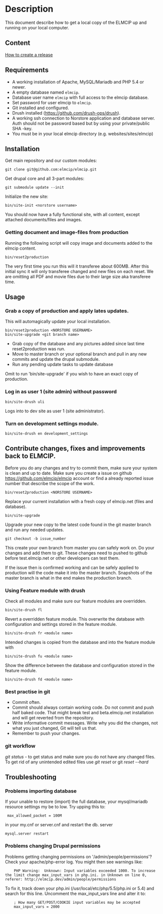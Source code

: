 # Description

This document describe how to get a local copy of the ELMCIP up and running on your local computer.

## Content
[How to create a release](doc/create_release.md)

## Requirements

* A working installation of Apache, MySQL/Mariadb and PHP 5.4 or newer.
* A empty database named `elmcip`.
* Database user name `elmcip` with full access to the elmcip database.
* Set password for user elmcip to `elmcip`.
* Git installed and configured.
* Drush installed (https://github.com/drush-ops/drush).
* A working ssh connection to Norstore application and database server. Auth should not be password based but by using your private/public SHA -key.
* You must be in your local elmcip directory (e.g. websites/sites/elmcip)

## Installation

Get main repository and our custom modules:

    git clone git@github.com:elmcip/elmcip.git

Get drupal core and all 3-part modules:

    git submodule update --init

Initialize the new site:

    bin/site-init <norstore username>

You should now have a fully functional site, with all content, except attached documents/files and images.

### Getting document and image-files from production

Running the following script will copy image and documents added to the elmcip content.

    bin/reset2production

The very first time you run this will it transferee about 600MB. After this initial sync it will only transferee changed and new files on each reset. We are omitting all PDF and movie files due to their large size aka transferee time.

## Usage

### Grab a copy of production and apply lates updates.

This will automagically update your local installation.

    bin/reset2production <NORSTORE USERNAME>
    bin/site-upgrade <git branch name>

* Grab copy of the database and any pictures added since last time reset2production was run.
* Move to master branch or your optional branch and pull in any new commits and update the drupal submodule.
* Run any pending update tasks to update database 

Omit to run 'bin/site-upgrade' if you wish to have an exact copy of production.

### Log in as user 1 (site admin) without password

    bin/site-drush uli

Logs into to dev site as user 1 (site administrator).

### Turn on development settings module. 

    bin/site-drush en development_settings

## Contribute changes, fixes and improvements back to ELMCIP.

Before you do any changes and try to commit them, make sure your system is clean and up to date. Make sure you create a issue on github https://github.com/elmcip/elmcip account or find a already reported issue number that describe the scope of the work.

    bin/reset2production <NORSTORE USERNAME>
Replace your current installation with a fresh copy of elmcip.net (files and database).

    bin/site-upgrade
Upgrade your new copy to the latest code found in the git master branch and run any needed updates.

    git checkout -b issue_number
This create your own branch from master you can safely work on. Do your changes and add them to git. These changes need to pushed to github before test.elmcip.net or other developers can test them.

If the issue then is confirmed working and can be safely applied to production will the code make it into the master branch. Snapshots of the master branch is what in the end makes the production branch.

### Using Feature module with drush

Check all modules and make sure our feature modules are overridden.

    bin/site-drush fl

Revert a overridden feature module. This overwrite the database with configuration and settings stored in the feature module.

    bin/site-drush fr <module name>

Intended changes is copied from the database and into the feature module with

    bin/site-drush fu <module name>

Show the difference between the database and configuration stored in the feature module.

    bin/site-drush fd <module name>

### Best practise in git

* Commit often.
* Commit should always contain working code. Do not commit and push half baked code. That might break test and beta.elmcip.net installation and will get reverted from the repository.
* Write informative commit messages. Write why you did the changes, not what you just changed, Git will tell us that.
* Remember to push your changes.

### git workflow

*git status* - to get status and make sure you do not have any changed files. To get rid of any unintended edited files use *git reset* or git *reset --hard*

## Troubleshooting

### Problems importing database
If your unable to restore (import) the full database, your mysql/mariadb resource settings my be to low. Try upping this to:

     max_allowed_packet = 100M

in your my.cnf or server.cnf and restart the db. server

    mysql.server restart

### Problems changing Drupal permissions
Problems getting changing permissions on '/admin/people/permissions'? Check your apache/php-error log. You might then see warnings like:

        PHP Warning:  Unknown: Input variables exceeded 1000. To increase the limit change max_input_vars in php.ini. in Unknown on line 0, referer: http://elmcip.dev/admin/people/permissions

To fix it, track down your php.ini (/usr/local/etc/php/5.5/php.ini or 5.4) and search for this line. Uncomment the max_input_vars line and alter it to:

        ; How many GET/POST/COOKIE input variables may be accepted
        max_input_vars = 2000
